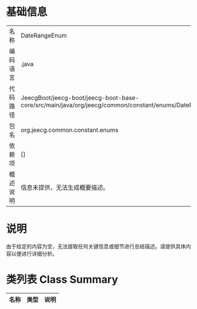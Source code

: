 # 基础信息

|      |      |
|------|------|
| 名称 | DateRangeEnum |
| 编码语言 | .java |
| 代码路径 | JeecgBoot/jeecg-boot/jeecg-boot-base-core/src/main/java/org/jeecg/common/constant/enums/DateRangeEnum.java |
| 包名 | org.jeecg.common.constant.enums |
| 依赖项 | [] |
| 概述说明 | 信息未提供，无法生成概要描述。 |

# 说明

由于给定的内容为空，无法提取任何关键信息或细节进行总结描述。请提供具体内容以便进行详细分析。

# 类列表 Class Summary

| 名称   | 类型  | 说明 |
|-------|------|-------------|




